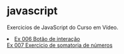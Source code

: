 # javascript
 Exercicios de JavaScript do Curso em Vídeo.

<li>
    <lu>
        <a href="https://www.linkedin.com/feed/https://www.linkedin.com/feed/">Ex 006 Botão de interação</a><br>
        <a href="#">Ex 007 Exercicio de somatoria de números</a>
    </lu>
</li>

